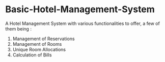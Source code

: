 # Basic-Hotel-Management-System

A Hotel Management System with various functionalities to offer, a few of them being : 

1. Management of Reservations
2. Management of Rooms
3. Unique Room Allocations
4. Calculation of Bills
